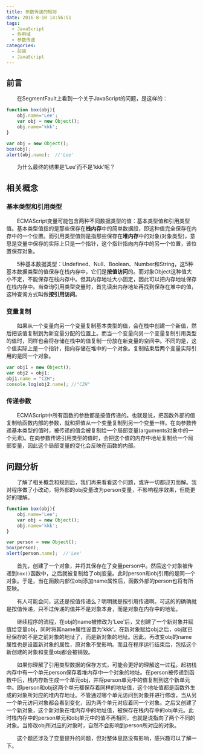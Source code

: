 ```yaml
---
title: 参数传递的规则
date: 2016-8-10 14:56:51
tags:
  - JavaScript
  - 作用域
  - 参数传递
categories:
  - 前端
  - JavaScript
---
```

## 前言
&emsp;&emsp;在SegmentFault上看到一个关于JavaScript的问题，是这样的：
```JavaScript
function box(obj){
    obj.name='Lee';
    var obj = new Object();
    obj.name='kkk';
}

var obj = new Object();
box(obj);
alert(obj.name);  //'Lee'
```
&emsp;&emsp;为什么最终的结果是'Lee'而不是'kkk'呢？
<!-- more -->
## 相关概念
### 基本类型和引用类型
&emsp;&emsp;ECMAScript变量可能包含两种不同数据类型的值：基本类型值和引用类型值。基本类型值指的是那些保存在**栈内存**中的简单数据段，即这种值完全保存在内存中的一个位置。而引用类型值则是指那些保存在**堆内存**中的对象(对象类型)，意思是变量中保存的实际上只是一个指针，这个指针指向内存中的另一个位置，该位置保存对象。

&emsp;&emsp;5种基本数据类型：Undefined、Null、Boolean、Number和String，这5种基本数据类型的值保存在栈内存中，它们是**按值访问**的。而对象Object这种值大小不定，不能保存在栈内存中。但其内存地址大小固定，因此可以把内存地址保存在栈内存中。当查询引用类型变量时，首先读出内存地址再找到保存在堆中的值，这种查询方式叫做**按引用访问**。

### 变量复制
&emsp;&emsp;如果从一个变量向另一个变量复制基本类型的值，会在栈中创建一个新值，然后把该值复制到为新变量分配的位置上。而当一个变量向另一个变量复制引用类型的值时，同样也会将存储在栈中的值复制一份放在新变量的空间中。不同的是，这个值实际上是一个指针，指向存储在堆中的一个对象。复制结束后两个变量实际引用的是同一个对象。

```JavaScript
var obj1 = new Object();
var obj2 = obj1;
obj1.name = "CZH";
console.log(obj2.name); //"CZH"
```

### 传递参数
&emsp;&emsp;ECMAScript中所有函数的参数都是按值传递的。也就是说，把函数外部的值复制给函数内部的参数，就和把值从一个变量复制到另一个变量一样。在向参数传递基本类型的值时，被传递的值会被复制给一个局部变量(arguments对象中的一个元素)。在向参数传递引用类型的值时，会把这个值的内存中地址复制给一个局部变量，因此这个局部变量的变化会反映在函数的内部。

## 问题分析
&emsp;&emsp;了解了相关概念和规则后，我们再来看看这个问题，或许一切都迎刃而解。我对程序做了小改动，将外部的obj变量改为person变量，不影响程序效果，但能更好的理解。
```JavaScript
function box(obj){
    obj.name='Lee';
    var obj = new Object();
    obj.name='kkk';
}

var person = new Object();
box(person);
alert(person.name);  //'Lee'
```
&emsp;&emsp;首先，创建了一个对象，并将其保存在了变量person中。然后这个对象被传递到`box()`函数中，之后就被复制给了obj变量。此时person和obj引用的是同一个对象。于是，当在函数内部位obj添加name属性后，函数外部的person也将有所反映。

&emsp;&emsp;有人可能会问，这还是按值传递么？明明就是按引用传递啊。可这的的确确就是按值传递，只不过传递的值并不是对象本身，而是对象在内存中的地址。

&emsp;&emsp;继续程序的流程，在obj的name被修改为'Lee'后，又创建了一个新对象并赋值给变量obj，同时将其name属性设置为'kkk'。在新对象赋给obj之后，obj就已经保存的不是之前对象的地址了，而是新对象的地址。因此，再改变obj的name属性也是设置新对象的属性，原对象不受影响。而且在程序运行结束后，包括这个新创建的对象和变量obj都会被销毁。

&emsp;&emsp;如果你理解了引用类型数据的保存方式，可能会更好的理解这一过程。起初栈内存中有一个单元person保存着堆内存中一个对象的地址。在person被传递到函数中后，栈内存新生成一个单元obj，并将person单元中的值复制到这个新单元中。即person和obj这两个单元都保存着同样的地址值，这个地址值都是函数外生成的对象所对应的堆内存地址。不管通过哪个单元访问到对象并进行修改，当从另一个单元访问对象都会看到变化，因为两个单元对应着同一个对象。之后又创建了一个新对象，这个新对象在堆内存中的地址值，被保存在栈内存中的obj单元。此时栈内存中的person单元和obj单元中的值不再相同，也就是说指向了两个不同的对象。当修改obj所对应的对象时，自然不会影响到person所对应的对象。

&emsp;&emsp;这个题还涉及了变量提升的问题，但对整体思路没有影响，感兴趣可以了解一下。
